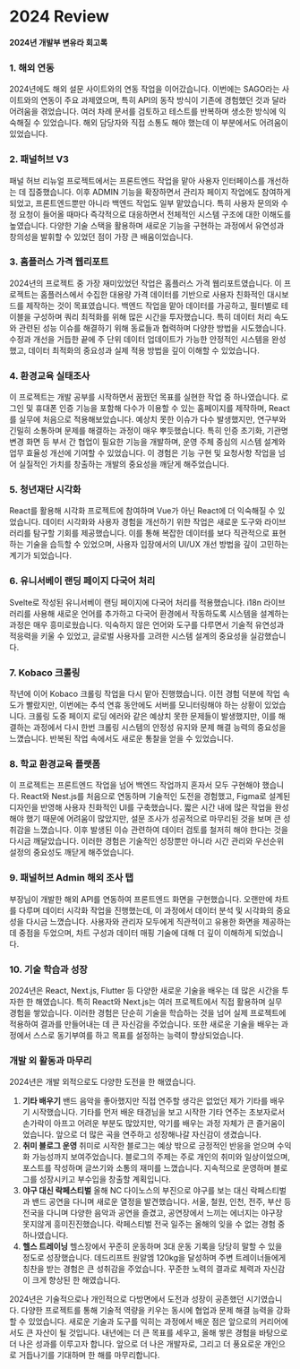 # 2024 Review

**2024년 개발부 변유라 회고록**

### 1. 해외 연동

2024년에도 해외 설문 사이트와의 연동 작업을 이어갔습니다. 이번에는 SAGO라는 사이트와의 연동이 주요 과제였으며, 특히 API의 동작 방식이 기존에 경험했던 것과 달라 어려움을 겪었습니다. 여러 차례 문서를 검토하고 테스트를 반복하며 생소한 방식에 익숙해질 수 있었습니다. 해외 담당자와 직접 소통도 해야 했는데 이 부분에서도 어려움이 있었습니다.

### 2. 패널허브 V3

패널 허브 리뉴얼 프로젝트에서는 프론트엔드 작업을 맡아 사용자 인터페이스를 개선하는 데 집중했습니다. 이후 ADMIN 기능을 확장하면서 관리자 페이지 작업에도 참여하게 되었고, 프론트엔드뿐만 아니라 백엔드 작업도 일부 맡았습니다. 특히 사용자 문의와 수정 요청이 들어올 때마다 즉각적으로 대응하면서 전체적인 시스템 구조에 대한 이해도를 높였습니다. 다양한 기술 스택을 활용하며 새로운 기능을 구현하는 과정에서 유연성과 창의성을 발휘할 수 있었던 점이 가장 큰 배움이었습니다.

### 3. 홈플러스 가격 웹리포트

2024년의 프로젝트 중 가장 재미있었던 작업은 홈플러스 가격 웹리포트였습니다. 이 프로젝트는 홈플러스에서 수집한 대용량 가격 데이터를 기반으로 사용자 친화적인 대시보드를 제작하는 것이 목표였습니다. 백엔드 작업을 맡아 데이터를 가공하고, 필터별로 테이블을 구성하며 쿼리 최적화를 위해 많은 시간을 투자했습니다. 특히 데이터 처리 속도와 관련된 성능 이슈를 해결하기 위해 동료들과 협력하며 다양한 방법을 시도했습니다. 수정과 개선을 거듭한 끝에 주 단위 데이터 업데이트가 가능한 안정적인 시스템을 완성했고, 데이터 최적화의 중요성과 실제 적용 방법을 깊이 이해할 수 있었습니다.

### 4. 환경교육 실태조사

이 프로젝트는 개발 공부를 시작하면서 꿈꿨던 목표를 실현한 작업 중 하나였습니다. 로그인 및 휴대폰 인증 기능을 포함해 다수가 이용할 수 있는 홈페이지를 제작하며, React를 실무에 처음으로 적용해보았습니다. 예상치 못한 이슈가 다수 발생했지만, 연구부와 긴밀히 소통하며 문제를 해결하는 과정이 매우 뿌듯했습니다. 특히 인증 초기화, 기관명 변경 화면 등 부서 간 협업이 필요한 기능을 개발하며, 운영 주체 중심의 시스템 설계와 업무 효율성 개선에 기여할 수 있었습니다. 이 경험은 기능 구현 및 요청사항 작업을 넘어 실질적인 가치를 창출하는 개발의 중요성을 깨닫게 해주었습니다.

### 5. 청년재단 시각화

React를 활용해 시각화 프로젝트에 참여하며 Vue가 아닌 React에 더 익숙해질 수 있었습니다. 데이터 시각화와 사용자 경험을 개선하기 위한 작업은 새로운 도구와 라이브러리를 탐구할 기회를 제공했습니다. 이를 통해 복잡한 데이터를 보다 직관적으로 표현하는 기술을 습득할 수 있었으며, 사용자 입장에서의 UI/UX 개선 방법을 깊이 고민하는 계기가 되었습니다.

### 6. 유니서베이 랜딩 페이지 다국어 처리

Svelte로 작성된 유니서베이 랜딩 페이지에 다국어 처리를 적용했습니다. i18n 라이브러리를 사용해 새로운 언어를 추가하고 다국어 환경에서 작동하도록 시스템을 설계하는 과정은 매우 흥미로웠습니다. 익숙하지 않은 언어와 도구를 다루면서 기술적 유연성과 적응력을 키울 수 있었고, 글로벌 사용자를 고려한 시스템 설계의 중요성을 실감했습니다.

### 7. Kobaco 크롤링

작년에 이어 Kobaco 크롤링 작업을 다시 맡아 진행했습니다. 이전 경험 덕분에 작업 속도가 빨랐지만, 이번에는 추석 연휴 동안에도 서버를 모니터링해야 하는 상황이 있었습니다. 크롤링 도중 페이지 로딩 에러와 같은 예상치 못한 문제들이 발생했지만, 이를 해결하는 과정에서 다시 한번 크롤링 시스템의 안정성 유지와 문제 해결 능력의 중요성을 느꼈습니다. 반복된 작업 속에서도 새로운 통찰을 얻을 수 있었습니다.

### 8. 학교 환경교육 플랫폼

이 프로젝트는 프론트엔드 작업을 넘어 백엔드 작업까지 혼자서 모두 구현해야 했습니다. React와 Nest.js를 처음으로 연동하며 기술적인 도전을 경험했고, Figma로 설계된 디자인을 반영해 사용자 친화적인 UI를 구축했습니다. 짧은 시간 내에 많은 작업을 완성해야 했기 때문에 어려움이 많았지만, 설문 조사가 성공적으로 마무리된 것을 보며 큰 성취감을 느꼈습니다. 이후 발생된 이슈 관련하여 데이터 검토를 철저히 해야 한다는 것을 다시금 깨달았습니다. 이러한 경험은 기술적인 성장뿐만 아니라 시간 관리와 우선순위 설정의 중요성도 깨닫게 해주었습니다.

### 9. 패널허브 Admin 해외 조사 탭

부장님이 개발한 해외 API를 연동하여 프론트엔드 화면을 구현했습니다. 오랜만에 차트를 다루며 데이터 시각화 작업을 진행했는데, 이 과정에서 데이터 분석 및 시각화의 중요성을 다시금 느꼈습니다. 사용자와 관리자 모두에게 직관적이고 유용한 화면을 제공하는 데 중점을 두었으며, 차트 구성과 데이터 매핑 기술에 대해 더 깊이 이해하게 되었습니다.

### 10. 기술 학습과 성장

2024년은 React, Next.js, Flutter 등 다양한 새로운 기술을 배우는 데 많은 시간을 투자한 한 해였습니다. 특히 React와 Next.js는 여러 프로젝트에서 직접 활용하며 실무 경험을 쌓았습니다. 이러한 경험은 단순히 기술을 학습하는 것을 넘어 실제 프로젝트에 적용하여 결과를 만들어내는 데 큰 자신감을 주었습니다. 또한 새로운 기술을 배우는 과정에서 스스로 동기부여를 하고 목표를 설정하는 능력이 향상되었습니다.

### 개발 외 활동과 마무리

2024년은 개발 외적으로도 다양한 도전을 한 해였습니다.

1. **기타 배우기**
밴드 음악을 좋아했지만 직접 연주할 생각은 없었던 제가 기타를 배우기 시작했습니다. 기타를 먼저 배운 태경님을 보고 시작한 기타 연주는 초보자로서 손가락이 아프고 어려운 부분도 많았지만, 악기를 배우는 과정 자체가 큰 즐거움이었습니다. 앞으로 더 많은 곡을 연주하고 성장해나갈 자신감이 생겼습니다.
2. **취미 블로그 운영**
취미로 시작한 블로그는 예상 밖으로 긍정적인 반응을 얻으며 수익화 가능성까지 보여주었습니다. 블로그의 주제는 주로 개인의 취미와 일상이었으며, 포스트를 작성하며 글쓰기와 소통의 재미를 느꼈습니다. 지속적으로 운영하며 블로그를 성장시키고 부수입을 창출할 계획입니다.
3. **야구 대신 락페스티벌**
올해 NC 다이노스의 부진으로 야구를 보는 대신 락페스티벌과 밴드 공연을 다니며 새로운 열정을 발견했습니다. 서울, 철원, 인천, 전주, 부산 등 전국을 다니며 다양한 음악과 공연을 즐겼고, 공연장에서 느끼는 에너지는 야구장 못지않게 흥미진진했습니다. 락페스티벌 전국 일주는 올해의 잊을 수 없는 경험 중 하나였습니다.
4. **헬스 트레이닝**
헬스장에서 꾸준히 운동하며 3대 운동 기록을 당당히 말할 수 있을 정도로 성장했습니다. 데드리프트 원알엠 120kg을 달성하며 주변 트레이너들에게 칭찬을 받는 경험은 큰 성취감을 주었습니다. 꾸준한 노력의 결과로 체력과 자신감이 크게 향상된 한 해였습니다.

2024년은 기술적으로나 개인적으로 다방면에서 도전과 성장이 공존했던 시기였습니다. 다양한 프로젝트를 통해 기술적 역량을 키우는 동시에 협업과 문제 해결 능력을 강화할 수 있었습니다. 새로운 기술과 도구를 익히는 과정에서 배운 점은 앞으로의 커리어에서도 큰 자산이 될 것입니다. 내년에는 더 큰 목표를 세우고, 올해 쌓은 경험을 바탕으로 더 나은 성과를 이루고자 합니다. 앞으로 더 나은 개발자로, 그리고 더 풍요로운 개인으로 거듭나기를 기대하며 한 해를 마무리합니다.